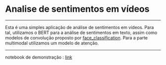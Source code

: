 # Analise de sentimentos em vídeos
---
Esta é uma simples aplicação de análise de sentimentos em vídeos. Para tal, utilizamos o BERT para a análise de sentimentos em texto, assim como modelos de convolução proposto por [face_classification](https://github.com/oarriaga/face_classification). Para a parte multimodal utilizamos um modelo de atenção. 

---
notebook de demonstração : [link](https://colab.research.google.com/drive/1Ptp3fLgCoR1R_V6y2JKDlUo-EuCZsN_9) 


